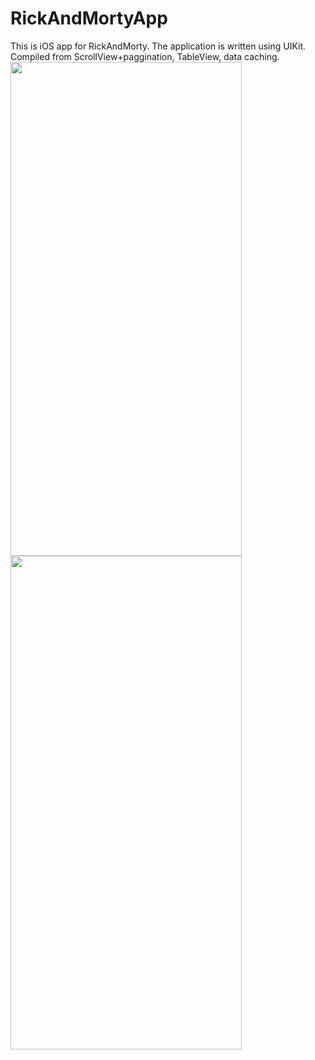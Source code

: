 # RickAndMortyApp
This is iOS app for RickAndMorty. The application is written using UIKit. Compiled from ScrollView+paggination, TableView, data caching.
<img src="https://user-images.githubusercontent.com/103141352/233599493-f58ca0a0-cfa9-4485-bb51-b5adcfd990e1.png" width="370" height="790">
<img src="https://user-images.githubusercontent.com/103141352/233599521-132180b0-63cb-44c0-8270-062eb3f77a19.png" width="370" height="790">

